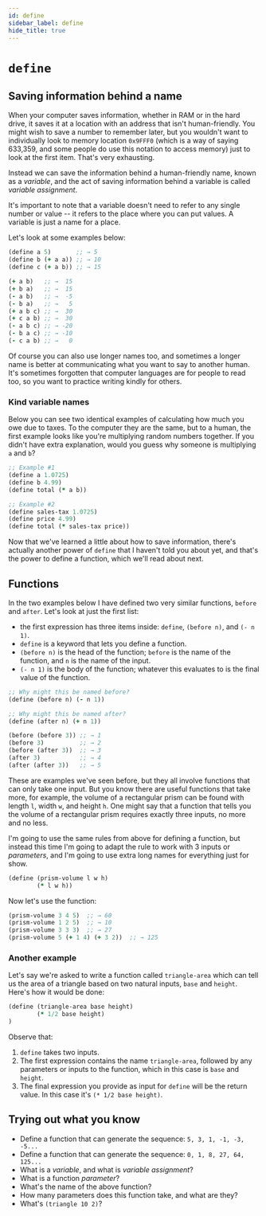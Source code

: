 ```yaml
---
id: define
sidebar_label: define
hide_title: true
---
```


# `define`

## Saving information behind a name

When your computer saves information, whether in RAM or in the hard drive, it
saves it at a location with an address that isn't human-friendly. You might wish
to save a number to remember later, but you wouldn't want to individually look
to memory location `0x9FFF0` (which is a way of saying 633,359, and some people
do use this notation to access memory) just to look at the first item. That's
very exhausting.

Instead we can save the information behind a human-friendly name, known as a
_variable_, and the act of saving information behind a variable is called
_variable assignment_.

It's important to note that a variable doesn't need to refer to any single
number or value -- it refers to the place where you can put values. A variable
is just a name for a place.

Let's look at some examples below:

``` clojure
(define a 5)       ;; → 5
(define b (+ a a)) ;; → 10
(define c (+ a b)) ;; → 15

(+ a b)   ;; →  15
(+ b a)   ;; →  15
(- a b)   ;; →  -5
(- b a)   ;; →   5
(+ a b c) ;; →  30
(+ c a b) ;; →  30
(- a b c) ;; → -20
(- b a c) ;; → -10
(- c a b) ;; →   0
```

Of course you can also use longer names too, and sometimes a longer name is
better at communicating what you want to say to another human. It's sometimes
forgotten that computer languages are for people to read too, so you want to
practice writing kindly for others.

### Kind variable names

Below you can see two identical examples of calculating how much you owe due to
taxes. To the computer they are the same, but to a human, the first example
looks like you're multiplying random numbers together. If you didn't have extra
explanation, would you guess why someone is multiplying `a` and `b`?

``` clojure
;; Example #1
(define a 1.0725)
(define b 4.99)
(define total (* a b))

;; Example #2
(define sales-tax 1.0725)
(define price 4.99)
(define total (* sales-tax price))
```

Now that we've learned a little about how to save information, there's actually
another power of `define` that I haven't told you about yet, and that's the
power to define a function, which we'll read about next.

## Functions

In the two examples below I have defined two very similar functions, `before`
and `after`. Let's look at just the first list:

* the first expression has three items inside: `define`, `(before n)`, and 
  `(- n 1)`.
* `define` is a keyword that lets you define a function.
* `(before n)` is the head of the function; `before` is the name of the
  function, and `n` is the name of the input.
* `(- n 1)` is the body of the function; whatever this evaluates to is the
  final value of the function.

``` clojure
;; Why might this be named before?
(define (before n) (- n 1))

;; Why might this be named after?
(define (after n) (+ n 1))

(before (before 3)) ;; → 1
(before 3)          ;; → 2
(before (after 3))  ;; → 3
(after 3)           ;; → 4
(after (after 3))   ;; → 5
```

These are examples we've seen before, but they all involve functions that can
only take one input. But you know there are useful functions that take more, for
example, the volume of a rectangular prism can be found with length `l`, width
`w`, and height `h`. One might say that a function that tells you the volume of
a rectangular prism requires exactly three inputs, no more and no less.

I'm going to use the same rules from above for defining a function, but instead
this time I'm going to adapt the rule to work with 3 inputs or _parameters_, and
I'm going to use extra long names for everything just for show.

``` clojure
(define (prism-volume l w h)
        (* l w h))
```

Now let's use the function:

``` clojure
(prism-volume 3 4 5)  ;; → 60
(prism-volume 1 2 5)  ;; → 10
(prism-volume 3 3 3)  ;; → 27
(prism-volume 5 (+ 1 4) (+ 3 2))  ;; → 125
```

### Another example

Let's say we're asked to write a function called `triangle-area` which can tell
us the area of a triangle based on two natural inputs, `base` and `height`.
Here's how it would be done:

``` clojure
(define (triangle-area base height)
        (* 1/2 base height)
)
```

Observe that:

1. `define` takes two inputs.
2. The first expression contains the name `triangle-area`, followed by any 
   parameters or inputs to the function, which in this case is `base` and 
   `height`.
3. The final expression you provide as input for `define` will be the return 
   value. In this case it's `(* 1/2 base height)`.

## Trying out what you know

* Define a function that can generate the sequence: `5, 3, 1, -1, -3, -5...`
* Define a function that can generate the sequence: `0, 1, 8, 27, 64, 125...`
* What is a _variable_, and what is _variable assignment_?
* What is a function _parameter_?
* What's the name of the above function?
* How many parameters does this function take, and what are they?
* What's `(triangle 10 2)`?
